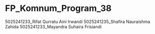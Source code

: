 # FP_Komnum_Program_38

5025241233_Rifat Qurratu Aini Irwandi
5025241235_Shafira Nauraishma Zahida
5025241233_Mayandra Suhaira Frisiandi
